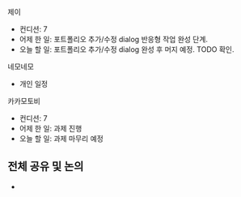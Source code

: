 
제이
- 컨디션: 7
- 어제 한 일: 포트폴리오 추가/수정 dialog 반응형 작업 완성 단계.
- 오늘 할 일: 포트폴리오 추가/수정 dialog 완성 후 머지 예정. TODO 확인.

네모네모
- 개인 일정

카카모토비
- 컨디션: 7
- 어제 한 일: 과제 진행
- 오늘 할 일: 과제 마무리 예정

## 전체 공유 및 논의
- 
